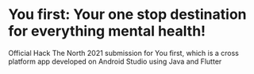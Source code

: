 # You first: Your one stop destination for everything mental health! 

Official Hack The North 2021 submission for You first, which is a cross platform app developed on Android Studio using Java and Flutter
